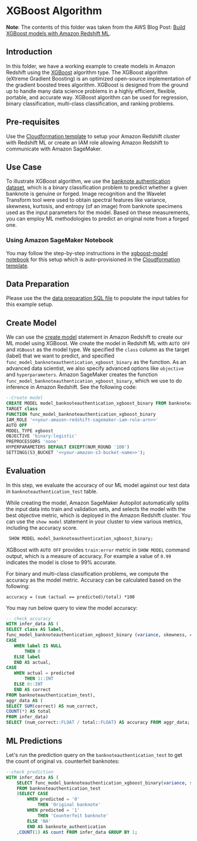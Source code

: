 # XGBoost Algorithm

**Note**: The contents of this folder was taken from the AWS Blog Post: [Build XGBoost models with Amazon Redshift ML](https://aws.amazon.com/blogs/machine-learning/build-xgboost-models-with-amazon-redshift-ml/).


## Introduction

In this folder, we have a working example to create models in Amazon Redshift using the [XGBoost](https://docs.aws.amazon.com/sagemaker/latest/dg/xgboost.html) algorithm type. The XGBoost algorithm (eXtreme Gradient Boosting) is an optimized open-source implementation of the gradient boosted trees algorithm. XGBoost is designed from the ground up to handle many data science problems in a highly efficient, flexible, portable, and accurate way. XGBoost algorithm can be used for regression, binary classification, multi-class classification, and ranking problems.

## Pre-requisites

Use the [Cloudformation template](../cloud-formation/cloud-formation-template.yaml) to setup your Amazon Redshift cluster with Redshift ML or create an IAM role allowing Amazon Redshift to communicate with Amazon SageMaker.   

## Use Case

To illustrate XGBoost algorithm, we use the [banknote authentication dataset](https://archive.ics.uci.edu/ml/datasets/banknote+authentication), which is a  binary classification problem to predict whether a given banknote is genuine or forged. Image recognition and the Wavelet Transform tool were used to obtain spectral features like variance, skewness, kurtosis, and entropy (of an image) from banknote specimens used as the input parameters for the model. Based on these measurements, you can employ ML methodologies to predict an original note from a forged one.

### Using Amazon SageMaker Notebook

You may follow the step-by-step instructions in the [xgboost-model notebook](./xgboost-model.ipynb) for this setup which is auto-provisioned in the [Cloudformation template](../cloud-formation/cloud-formation-template.yaml).

## Data Preparation

Please use the the [data preparation SQL file](./data_preparation.sql) to populate the input tables for this example setup.

## Create Model

We can use the [create model](https://docs.aws.amazon.com/redshift/latest/dg/r_CREATE_MODEL.html) statement in Amazon Redshift to create our ML model using XGBoost. We create the model in Redshift ML with `AUTO OFF` and `XGBoost` as the model type. We specified the `class` column as the target (label) that we want to predict, and specified `func_model_banknoteauthentication_xgboost_binary` as the function. As an advanced data scientist, we also specify advanced options like `objective` and `hyperparameters`. Amazon SageMaker creates the function `func_model_banknoteauthentication_xgboost_binary`, which we use to do inference in Amazon Redshift. See the following code:

```sql
--Create model
CREATE MODEL model_banknoteauthentication_xgboost_binary FROM banknoteauthentication_train
TARGET class
FUNCTION func_model_banknoteauthentication_xgboost_binary
IAM_ROLE '<<your-amazon-redshift-sagemaker-iam-role-arn>>'
AUTO OFF
MODEL_TYPE xgboost
OBJECTIVE 'binary:logistic'
PREPROCESSORS 'none'
HYPERPARAMETERS DEFAULT EXCEPT(NUM_ROUND '100')
SETTINGS(S3_BUCKET '<<your-amazon-s3-bucket-name>>');
```

 ## Evaluation

 In this step, we evaluate the accuracy of our ML model against our test data in `banknoteauthentication_test` table.

 While creating the model, Amazon SageMaker Autopilot automatically splits the input data into train and validation sets, and selects the model with the best objective metric, which is deployed in the Amazon Redshift cluster. You can use the `show model` statement in your cluster to view various metrics, including the accuracy score.

```sql
 SHOW MODEL model_banknoteauthentication_xgboost_binary;
```
XGBoost with `AUTO OFF` provides `train:error` metric in `SHOW MODEL` command output, which is a measure of accuracy. For example a value of  `0.99` indicates the model is close to 99% accurate.

For binary and multi-class classification problems, we compute the accuracy as the model metric. Accuracy can be calculated based on the following:

```
accuracy = (sum (actual == predicted)/total) *100
```

You may run below query to view the model accuracy:

```sql
-- check accuracy
WITH infer_data AS (
SELECT class AS label,
func_model_banknoteauthentication_xgboost_binary (variance, skewness, curtosis, entrophy) AS predicted,
CASE
   WHEN label IS NULL
       THEN 0
   ELSE label
   END AS actual,
CASE
   WHEN actual = predicted
       THEN 1::INT
   ELSE 0::INT
   END AS correct
FROM banknoteauthentication_test),
aggr_data AS (
SELECT SUM(correct) AS num_correct,
COUNT(*) AS total
FROM infer_data)
SELECT (num_correct::FLOAT / total::FLOAT) AS accuracy FROM aggr_data;
```

 ## ML Predictions

Let's run the prediction query on the `banknoteauthentication_test` to get the count of original vs. counterfeit banknotes:

```sql
--check prediction
WITH infer_data AS (
    SELECT func_model_banknoteauthentication_xgboost_binary(variance, skewness, curtosis, entrophy) AS predicted
    FROM banknoteauthentication_test
    )SELECT CASE
        WHEN predicted = '0'
            THEN 'Original banknote'
        WHEN predicted = '1'
            THEN 'Counterfeit banknote'
        ELSE 'NA'
        END AS banknote_authentication
    ,COUNT(1) AS count FROM infer_data GROUP BY 1;
```
